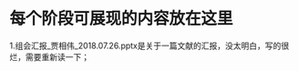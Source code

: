 每个阶段可展现的内容放在这里
========================
1.组会汇报_贾相伟_2018.07.26.pptx是关于一篇文献的汇报，没太明白，写的很烂，需要重新读一下；<br>

